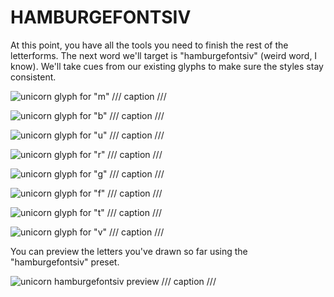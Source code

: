 # HAMBURGEFONTSIV

At this point, you have all the tools you need to finish the rest of the
letterforms. The next word we'll target is "hamburgefontsiv" (weird word, I
know). We'll take cues from our existing glyphs to make sure the styles stay
consistent.

<div class='grid cards' markdown>

![unicorn glyph for "m"](assets/unicorn-m.png)
/// caption
///

![unicorn glyph for "b"](assets/unicorn-b.png)
/// caption
///

![unicorn glyph for "u"](assets/unicorn-u.png)
/// caption
///

![unicorn glyph for "r"](assets/unicorn-r.png)
/// caption
///

![unicorn glyph for "g"](assets/unicorn-g.png)
/// caption
///

![unicorn glyph for "f"](assets/unicorn-f.png)
/// caption
///

![unicorn glyph for "t"](assets/unicorn-t.png)
/// caption
///

![unicorn glyph for "v"](assets/unicorn-v.png)
/// caption
///

</div>

You can preview the letters you've drawn so far using the "hamburgefontsiv"
preset.

![unicorn hamburgefontsiv preview](assets/unicorn-hamburgefontsiv.png)
/// caption
///
